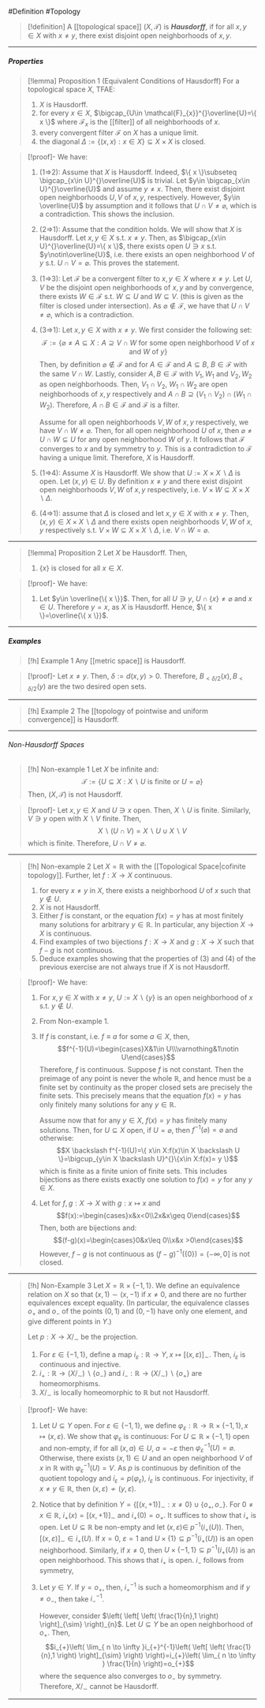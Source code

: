 #Definition #Topology 
> [!definition]
> A [[topological space]] $(X,\mathcal{T})$ is ***Hausdorff***, if for all $x,y\in X$ with $x\neq y$, there exist disjoint open neighborhoods of $x,y$.
---
##### Properties
> [!lemma] Proposition 1 (Equivalent Conditions of Hausdorff)
> For a topological space $X$, TFAE:
> 1. $X$ is Hausdorff.
> 2. for every $x\in X$, $\bigcap_{U\in \mathcal{F}_{x}}^{}\overline{U}=\{ x \}$ where $\mathcal{F}_{x}$ is the [[filter]] of all neighborhoods of $x$.
> 4. every convergent filter $\mathcal{F}$ on $X$ has a unique limit.
> 5. the diagonal $\Delta:=\{ (x,x): x\in X \}\subseteq X\times X$ is closed.

> [!proof]-
> We have:
> 1. (1=>2): Assume that $X$ is Hausdorff. Indeed, $\{ x \}\subseteq \bigcap_{x\in U}^{}\overline{U}$ is trivial. Let $y\in \bigcap_{x\in U}^{}\overline{U}$ and assume $y\neq x$. Then, there exist disjoint open neighborhoods $U,V$ of $x,y$, respectively. However, $y\in \overline{U}$ by assumption and it follows that $U\cap V\neq\varnothing$, which is a contradiction. This shows the inclusion.
> 2. (2=>1): Assume that the condition holds. We will show that $X$ is Hausdorff. Let $x,y\in X$ s.t. $x\neq y$. Then, as $\bigcap_{x\in U}^{}\overline{U}=\{ x \}$, there exists open $U\ni x$ s.t. $y\notin\overline{U}$, i.e. there exists an open neighborhood $V$ of $y$ s.t. $U\cap V=\varnothing$. This proves the statement.
> 3. (1=>3): Let $\mathcal{F}$ be a convergent filter to $x,y\in X$ where $x\neq y$. Let $U,V$ be the disjoint open neighborhoods of $x,y$ and by convergence, there exists $W\in \mathcal{F}$ s.t. $W\subseteq U$ and $W\subseteq V$. (this is given as the filter is closed under intersection). As $\varnothing\notin \mathcal{F}$, we have that $U\cap V\neq \varnothing$, which is a contradiction.
> 4. (3=>1): Let $x,y\in X$ with $x\neq y$. We first consider the following set: $$\mathcal{F}:=\{\varnothing\neq A\subseteq X: A\supseteq V\cap W \text{ for some open neighborhood }V\text{ of }x \text{ and }W\text{ of }y \}$$Then, by definition $\varnothing \notin \mathcal{F}$ and for $A\in \mathcal{F}$ and $A\subseteq B$, $B\in \mathcal{F}$ with the same $V\cap W$. Lastly, consider $A,B\in \mathcal{F}$ with $V_{1},W_{1}$ and $V_{2},W_{2}$ as open neighborhoods. Then, $V_{1}\cap V_{2}$, $W_{1}\cap W_{2}$ are open neighborhoods of $x,y$ respectively and $A \cap B\supseteq (V_{1}\cap V_{2})\cap(W_{1}\cap W_{2})$. Therefore, $A\cap B\in \mathcal{F}$ and $\mathcal{F}$ is a filter. 
>    
>    Assume for all open neighborhoods $V,W$ of $x,y$ respectively, we have $V\cap W\neq \varnothing$. Then, for all open neighborhood $U$ of $x$, then $\varnothing \neq U\cap W\subseteq U$ for any open neighborhood $W$ of $y$. It follows that $\mathcal{F}$ converges to $x$ and by symmetry to $y$. This is a contradiction to $\mathcal{F}$ having a unique limit. Therefore, $X$ is Hausdorff.
>  5. (1=>4): Assume $X$ is Hausdorff. We show that $U:=X\times X \backslash\Delta$ is open. Let $(x,y)\in U$. By definition $x\neq y$ and there exist disjoint open neighborhoods $V,W$ of $x,y$ respectively, i.e. $V\times W\subseteq X\times X \backslash \Delta$. 
>  6. (4=>1): assume that $\Delta$ is closed and let $x,y\in X$ with $x\neq y$. Then, $(x,y)\in X\times X \backslash \Delta$ and there exists open neighborhoods $V,W$ of $x,y$ respectively s.t. $V\times W\subseteq X \times X \backslash \Delta$, i.e. $V\cap W=\varnothing$. 
---
> [!lemma] Proposition 2
> Let $X$ be Hausdorff. Then, 
> 1. $\{ x \}$ is closed for all $x\in X$.

> [!proof]-
> We have:
> 1. Let $y\in \overline{\{ x \}}$. Then, for all $U\ni y$, $U\cap \{ x \}\neq\varnothing$ and $x\in U$. Therefore $y=x$, as $X$ is Hausdorff. Hence, $\{ x \}=\overline{\{ x \}}$.
---
##### Examples
> [!h] Example 1
> Any [[metric space]] is Hausdorff.

> [!proof]-
> Let $x\neq y$. Then, $\delta:=d(x,y)>0$. Therefore, $B_{< \delta /2}(x),B_{< \delta /2}(y)$ are the two desired open sets.
---
> [!h] Example 2
> The [[topology of pointwise and uniform convergence]] is Hausdorff.
---
###### Non-Hausdorff Spaces
> [!h] Non-example 1
> Let $X$ be infinite and: $$\mathcal{T}:=\{ U\subseteq X:X \backslash U\text{ is finite or }U=\varnothing \}$$Then, $(X,\mathcal{T})$ is not Hausdorff.

> [!proof]-
> Let $x,y\in X$ and $U\ni x$ open. Then, $X \backslash U$ is finite. Similarly, $V\ni y$ open with $X \backslash V$ finite. Then, $$X \backslash(U\cap V)=X \backslash U\cup X \backslash V$$which is finite. Therefore, $U\cap V\neq \varnothing$. 
---
> [!h] Non-example 2
> Let $X=\mathbb{R}$ with the [[Topological Space|cofinite topology]]. Further, let $f:X\to X$ continuous.
> 1. for every $x\neq y$ in $X$, there exists a neighborhood $U$ of $x$ such that $y\notin U$.
> 2. $X$ is not Hausdorff.
> 3. Either $f$ is constant, or the equation $f(x)=y$ has at most finitely many solutions for arbitrary $y\in \mathbb{R}$. In particular, any bijection $X\to X$ is continuous.
> 5. Find examples of two bijections $f:X\to X$ and $g:X\to X$ such that $f-g$ is not continuous.
> 6. Deduce examples showing that the properties of (3) and (4) of the previous exercise are not always true if $X$ is not Hausdorff.

> [!proof]-
>  We have:
>  1. For $x,y\in X$ with $x\neq y$, $U:=X \backslash \{ y \}$ is an open neighborhood of $x$ s.t. $y\notin U$. 
>  2. From Non-example 1.
>  3. If $f$ is constant, i.e. $f\equiv a$ for some $a\in X$, then, $$f^{-1}(U)=\begin{cases}X&1\in U\\\varnothing&1\notin U\end{cases}$$Therefore, $f$ is continuous. Suppose $f$ is not constant. Then the preimage of any point is never the whole $\mathbb{R}$, and hence must be a finite set by continuity as the proper closed sets are precisely the finite sets. This precisely means that the equation $f(x)=y$ has only finitely many solutions for any $y\in \mathbb{R}$. 
>     
>     Assume now that for any $y\in X$, $f(x)=y$ has finitely many solutions. Then, for $U\subseteq X$ open, if $U=\varnothing$, then $f^{-1}(\varnothing)=\varnothing$ and otherwise: $$X \backslash f^{-1}(U)=\{ x\in X:f(x)\in X \backslash U \}=\bigcup_{y\in X \backslash U}^{}\{x\in X:f(x)= y  \}$$which is finite as a finite union of finite sets. This includes bijections as there exists exactly one solution to $f(x)=y$ for any $y\in X$.
> 3. Let for $f,g:X\to X$ with $g:x\mapsto x$ and $$f(x):=\begin{cases}x&x<0\\2x&x\geq 0\end{cases}$$Then, both are bijections and: $$(f-g)(x)=\begin{cases}0&x\leq 0\\x&x >0\end{cases}$$However, $f-g$ is not continuous as $(f-g)^{-1}(\{ 0 \})=(-\infty,0]$ is not closed. 
---
> [!h] Non-Example 3
> Let $X=\mathbb{R}\times \{ -1,1 \}$. We define an equivalence relation on $X$ so that $(x,1)\sim(x,-1)$ if $x\neq 0$, and there are no further equivalences except equality. (In particular, the equivalence classes $o_{+}$ and $o_{-}$ of the points $(0,1)$ and $(0,-1)$ have only one element, and give different points in $Y$.) 
> 
> Let $p:X\to X / _\sim$ be the projection.
> 1. For $\varepsilon\in\{ -1,1 \}$, define a map $i_{\varepsilon}:\mathbb{R}\to Y,x\mapsto[(x,\varepsilon)]_{\sim}$. Then, $i_{\varepsilon}$ is continuous and injective. 
> 2. $i_{+}:\mathbb{R}\to(X / _{\sim}) \backslash \{ o_{-} \}$ and $i_{-}:\mathbb{R}\to(X / _{\sim}) \backslash \{ o_{+} \}$ are homeomorphisms.
> 3. $X / _{\sim}$ is locally homeomorphic to $\mathbb{R}$ but not Hausdorff.

> [!proof]-
> We have:
> 1. Let $U\subseteq Y$ open. For $\varepsilon\in\{ -1,1 \}$, we define $\varphi_{\varepsilon}:\mathbb{R}\to \mathbb{R}\times \{ -1,1 \},x\mapsto(x,\varepsilon)$. We show that $\varphi_{\varepsilon}$ is continuous: For $U\subseteq \mathbb{R} \times \{ -1,1 \}$ open and non-empty, if for all $(x,a)\in U$, $a=-\varepsilon$ then $\varphi_{\varepsilon}^{-1}(U)=\varnothing$. Otherwise, there exists $(x,1)\in U$ and an open neighborhood $V$ of $x$ in $\mathbb{R}$ with $\varphi_{\varepsilon}^{-1}(U)=V$. As $p$ is continuous by definition of the quotient topology and $i_{\varepsilon}=p(\varphi_{\varepsilon})$, $i_{\varepsilon}$ is continuous. For injectivity, if $x\neq y\in \mathbb{R}$, then $(x,\varepsilon)\not\sim(y,\varepsilon)$.
> 2. Notice that by definition $Y=\{ [(x,+1)]_{\sim}:x\neq 0 \}\cup \{ o_{+},o_{-} \}$. For $0\neq x\in \mathbb{R}$, $i_{+}(x)=[(x,+1)]_{\sim}$ and $i_{+}(0)=o_{+}$. It suffices to show that $i_{+}$ is open. Let $U\subseteq \mathbb{R}$ be non-empty and let $(x,\varepsilon)\in$ $p ^{-1}(i_{+}(U))$. Then, $[(x,\varepsilon)]_{\sim}\in i_{+}(U)$. If $x=0$, $\varepsilon=1$ and $U\times \{ 1 \}\subseteq p ^{-1}(i_{+}(U))$ is an open neighborhood. Similarly, if $x\neq 0$, then $U\times \{ -1,1 \}\subseteq p ^{-1}(i_{+}(U))$ is an open neighborhood. This shows that $i_{+}$ is open. $i_{-}$ follows from symmetry,
> 3. Let $y\in Y$. If $y=o_{+}$, then, $i_{+}^{-1}$ is such a homeomorphism and if $y\neq o_{-}$, then take $i_{-}^{-1}$.
>    
>    However, consider $\left( \left[ \left( \frac{1}{n},1 \right) \right]_{\sim} \right)_{n}$. Let $U\subseteq Y$ be an open neighborhood of $o_{+}$. Then, $$i_{+}\left(  \lim_{ n \to \infty }i_{+}^{-1}\left( \left[ \left( \frac{1}{n},1 \right) \right]_{\sim} \right) \right)=i_{+}\left( \lim_{ n \to \infty } \frac{1}{n} \right)=o_{+}$$where the sequence also converges to $o_{-}$ by symmetry. Therefore, $X / _\sim$ cannot be Hausdorff.
---
